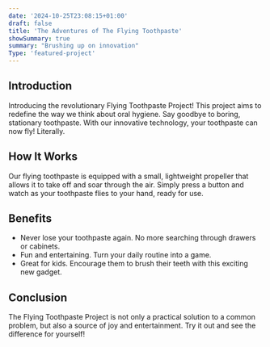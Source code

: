 ```yaml
---
date: '2024-10-25T23:08:15+01:00'
draft: false
title: 'The Adventures of The Flying Toothpaste'
showSummary: true
summary: "Brushing up on innovation"
Type: 'featured-project'
---
```


## Introduction

Introducing the revolutionary Flying Toothpaste Project! This project aims to redefine the way we think about oral hygiene. Say goodbye to boring, stationary toothpaste. With our innovative technology, your toothpaste can now fly! Literally.

## How It Works

Our flying toothpaste is equipped with a small, lightweight propeller that allows it to take off and soar through the air. Simply press a button and watch as your toothpaste flies to your hand, ready for use.

## Benefits

- Never lose your toothpaste again. No more searching through drawers or cabinets.
- Fun and entertaining. Turn your daily routine into a game.
- Great for kids. Encourage them to brush their teeth with this exciting new gadget.

## Conclusion

The Flying Toothpaste Project is not only a practical solution to a common problem, but also a source of joy and entertainment. Try it out and see the difference for yourself!
